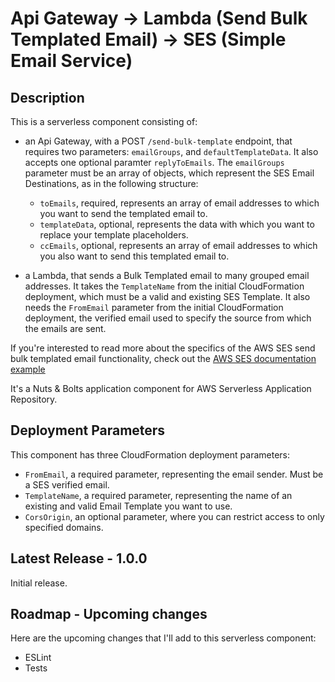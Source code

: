 
# Api Gateway -> Lambda (Send Bulk Templated Email) -> SES (Simple Email Service)

## Description

This is a serverless component consisting of:

- an Api Gateway, with a POST `/send-bulk-template` endpoint, that requires two parameters: `emailGroups`, and `defaultTemplateData`. It also accepts one optional paramter `replyToEmails`. The `emailGroups` parameter must be an array of objects, which represent the SES Email Destinations, as in the following structure:

  - `toEmails`, required, represents an array of email addresses to which you want to send the templated email to.
  - `templateData`, optional, represents the data with which you want to replace your template placeholders.
  - `ccEmails`, optional, represents an array of email addresses to which you also want to send this templated email to.

- a Lambda, that sends a Bulk Templated email to many grouped email addresses. It takes the `TemplateName` from the initial CloudFormation deployment, which must be a valid and existing SES Template. It also needs the `FromEmail` parameter from the initial CloudFormation deployment, the verified email used to specify the source from which the emails are sent.

If you're interested to read more about the specifics of the AWS SES send bulk templated email functionality, check out the [AWS SES documentation example](https://docs.aws.amazon.com/sdk-for-javascript/v2/developer-guide/ses-examples-sending-email.html)

It's a Nuts & Bolts application component for AWS Serverless Application Repository.

## Deployment Parameters

This component has three CloudFormation deployment parameters:

- `FromEmail`, a required parameter, representing the email sender. Must be a SES verified email.
- `TemplateName`, a required parameter, representing the name of an existing and valid Email Template you want to use.
- `CorsOrigin`, an optional parameter, where you can restrict access to only specified domains.

## Latest Release - 1.0.0

Initial release.

## Roadmap - Upcoming changes

Here are the upcoming changes that I'll add to this serverless component:

- ESLint
- Tests